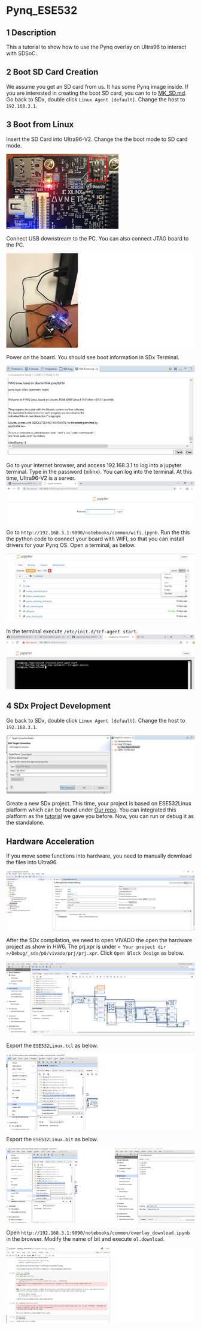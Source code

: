# Pynq_ESE532

## 1 Description
This a tutorial to show how to use the Pynq overlay on Ultra96 to interact with SDSoC.

## 2 Boot SD Card Creation
We assume you get an SD card from us. It has some Pynq image inside. If you are interested in creating the boot SD card, you can to to [MK_SD.md](/burn_SD/MK_SD.md).
Go back to SDx, double click `Linux Agent [default]`. Change the host to `192.168.3.1`.


## 3 Boot from Linux
Insert the SD Card into Ultra96-V2. Change the the boot mode to SD card mode. 

![SD card Mode](/img/sdmode.jpg)

Connect USB downstream to the PC. You can also connect JTAG board to the PC. 

![](/img/miniUSB.jpg)

Power on the board. You should see boot information in SDx Terminal.

![](/img/bootOK.JPG)

Go to your internet browser, and access 192.168.3.1 to log into a jupyter terminal. Type in the password (xilinx). You can log into the terminal. At this time, Ultra96-V2 is a server. 
![](/img/jupyter.JPG)


Go to `http://192.168.3.1:9090/notebooks/common/wifi.ipynb`. Run the this the python code to connect your board with WIFI, so that you can install drivers for your Pynq OS. Open a terminal, as below.

![](/img/terminal.jpg)

In the terminal execute `/etc/init.d/tcf-agent start`.
![](/img/start_tcf.jpg)

## 4 SDx Project Development
Go back to SDx, double click `Linux Agent [default]`. Change the host to `192.168.3.1`.

![](/img/tcf.JPG)

Greate a new SDx project. This time, your project is based on ESE532Linux platform which can be found under [Our repo](ese532Linux). You can integrated this platform as the [tutorial](https://github.com/vagrantxiao/ultra96_ese532) we gave you before. Now, you can run or debug it as the standalone.

## Hardware Acceleration
If you move some functions into hardware, you need to manually download the files into Ultra96. 

![](/img/hardware.JPG)

After the SDx compilation, we need to open VIVADO the open the hardware project as show in HW6. The prj.xpr is under `< Your project dir >/Debug/_sds/p0/vivado/prj/prj.xpr`. Click `Open Block Design` as below.

![](/img/open_block.jpg)

Export the `ESE532Linux.tcl` as below.

![](/img/export_block.jpg)

Export the `ESE532Linux.bit` as below.

![](/img/export_bit.jpg)

Open `http://192.168.3.1:9090/notebooks/common/overlay_download.ipynb` in the browser. Modify the name of bit and execute `ol.download`.

![](/img/download.jpg)






